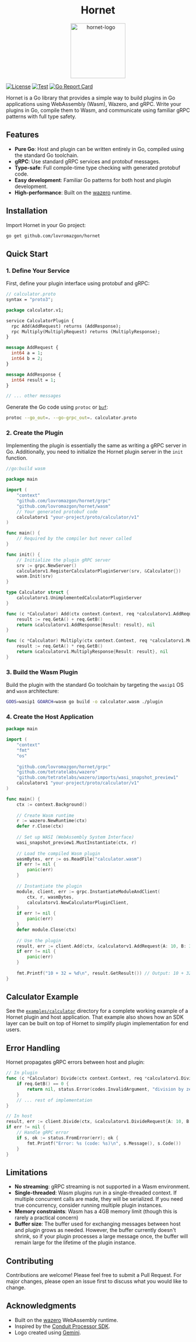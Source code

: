 <h1 align="center">Hornet</h1>
<p align="center">
  <img width="150" alt="hornet-logo" src="https://github.com/user-attachments/assets/9cf7ef84-b4c8-4fa8-ae4d-8814b481fab9" />
</p>

[![License](https://img.shields.io/github/license/lovromazgon/hornet)](https://github.com/lovromazgon/hornet/blob/main/LICENSE)
[![Test](https://github.com/lovromazgon/hornet/actions/workflows/test.yml/badge.svg)](https://github.com/lovromazgon/hornet/actions/workflows/test.yml)
[![Go Report Card](https://goreportcard.com/badge/github.com/lovromazgon/hornet)](https://goreportcard.com/report/github.com/lovromazgon/hornet)

Hornet is a Go library that provides a simple way to build plugins in Go
applications using WebAssembly (Wasm), Wazero, and gRPC. Write your plugins in
Go, compile them to Wasm, and communicate using familiar gRPC patterns with full
type safety.

## Features

- **Pure Go**: Host and plugin can be written entirely in Go, compiled using the
  standard Go toolchain.
- **gRPC**: Use standard gRPC services and protobuf messages.
- **Type-safe**: Full compile-time type checking with generated protobuf code.
- **Easy development**: Familiar Go patterns for both host and plugin development.
- **High-performance**: Built on the [wazero](https://wazero.io/) runtime.

## Installation

Import Hornet in your Go project:

```bash
go get github.com/lovromazgon/hornet
```

## Quick Start

### 1. Define Your Service

First, define your plugin interface using protobuf and gRPC:

```protobuf
// calculator.proto
syntax = "proto3";

package calculator.v1;

service CalculatorPlugin {
  rpc Add(AddRequest) returns (AddResponse);
  rpc Multiply(MultiplyRequest) returns (MultiplyResponse);
}

message AddRequest {
  int64 a = 1;
  int64 b = 2;
}

message AddResponse {
  int64 result = 1;
}

// ... other messages
```

Generate the Go code using `protoc` or [`buf`](https://buf.build/docs/cli/):

```bash
protoc --go_out=. --go-grpc_out=. calculator.proto
```

### 2. Create the Plugin

Implementing the plugin is essentially the same as writing a gRPC server in Go.
Additionally, you need to initialize the Hornet plugin server in the `init`
function.

```go
//go:build wasm

package main

import (
    "context"
    "github.com/lovromazgon/hornet/grpc"
    "github.com/lovromazgon/hornet/wasm"
    // Your generated protobuf code
    calculatorv1 "your-project/proto/calculator/v1"
)

func main() {
    // Required by the compiler but never called
}

func init() {
    // Initialize the plugin gRPC server
    srv := grpc.NewServer()
    calculatorv1.RegisterCalculatorPluginServer(srv, &Calculator{})
    wasm.Init(srv)
}

type Calculator struct {
    calculatorv1.UnimplementedCalculatorPluginServer
}

func (c *Calculator) Add(ctx context.Context, req *calculatorv1.AddRequest) (*calculatorv1.AddResponse, error) {
    result := req.GetA() + req.GetB()
    return &calculatorv1.AddResponse{Result: result}, nil
}

func (c *Calculator) Multiply(ctx context.Context, req *calculatorv1.MultiplyRequest) (*calculatorv1.MultiplyResponse, error) {
    result := req.GetA() * req.GetB()
    return &calculatorv1.MultiplyResponse{Result: result}, nil
}
```

### 3. Build the Wasm Plugin

Build the plugin with the standard Go toolchain by targeting the `wasip1` OS and
`wasm` architecture:

```bash
GOOS=wasip1 GOARCH=wasm go build -o calculator.wasm ./plugin
```

### 4. Create the Host Application

```go
package main

import (
    "context"
    "fmt"
    "os"
    
    "github.com/lovromazgon/hornet/grpc"
    "github.com/tetratelabs/wazero"
    "github.com/tetratelabs/wazero/imports/wasi_snapshot_preview1"
    calculatorv1 "your-project/proto/calculator/v1"
)

func main() {
    ctx := context.Background()
    
    // Create Wasm runtime
    r := wazero.NewRuntime(ctx)
    defer r.Close(ctx)
    
    // Set up WASI (WebAssembly System Interface)
    wasi_snapshot_preview1.MustInstantiate(ctx, r)
    
    // Load the compiled Wasm plugin
    wasmBytes, err := os.ReadFile("calculator.wasm")
    if err != nil {
        panic(err)
    }
    
    // Instantiate the plugin
    module, client, err := grpc.InstantiateModuleAndClient(
        ctx, r, wasmBytes, 
        calculatorv1.NewCalculatorPluginClient,
    )
    if err != nil {
        panic(err)
    }
    defer module.Close(ctx)
    
    // Use the plugin
    result, err := client.Add(ctx, &calculatorv1.AddRequest{A: 10, B: 32})
    if err != nil {
        panic(err)
    }
    
    fmt.Printf("10 + 32 = %d\n", result.GetResult()) // Output: 10 + 32 = 42
}
```

## Calculator Example

See the [`examples/calculator`](./examples/calculator) directory for a complete
working example of a Hornet plugin and host application. That example also shows
how an SDK layer can be built on top of Hornet to simplify plugin implementation
for end users.

## Error Handling

Hornet propagates gRPC errors between host and plugin:

```go
// In plugin
func (c *Calculator) Divide(ctx context.Context, req *calculatorv1.DivideRequest) (*calculatorv1.DivideResponse, error) {
    if req.GetB() == 0 {
        return nil, status.Error(codes.InvalidArgument, "division by zero")
    }
    // ... rest of implementation
}

// In host
result, err := client.Divide(ctx, &calculatorv1.DivideRequest{A: 10, B: 0})
if err != nil {
    // Handle gRPC error
    if s, ok := status.FromError(err); ok {
        fmt.Printf("Error: %s (code: %s)\n", s.Message(), s.Code())
    }
}
```

## Limitations

- **No streaming**: gRPC streaming is not supported in a Wasm environment.
- **Single-threaded**: Wasm plugins run in a single-threaded context. If multiple
  concurrent calls are made, they will be serialized. If you need true concurrency,
  consider running multiple plugin instances.
- **Memory constraints**: Wasm has a 4GB memory limit (though this is rarely a
  practical concern)
- **Buffer size**: The buffer used for exchanging messages between host and plugin
  grows as needed. However, the buffer currently doesn't shrink, so if your plugin
  processes a large message once, the buffer will remain large for the lifetime
  of the plugin instance.

## Contributing

Contributions are welcome! Please feel free to submit a Pull Request. For major
changes, please open an issue first to discuss what you would like to change.

## Acknowledgments

- Built on the [wazero](https://wazero.io/) WebAssembly runtime.
- Inspired by the [Conduit Processor SDK](https://github.com/ConduitIO/conduit-processor-sdk).
- Logo created using [Gemini](https://gemini.google.com/).

